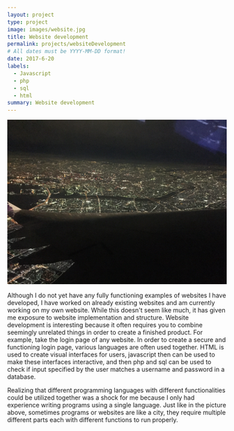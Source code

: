 ```yaml
---
layout: project
type: project
image: images/website.jpg
title: Website development
permalink: projects/websiteDevelopment
# All dates must be YYYY-MM-DD format!
date: 2017-6-20
labels:
  - Javascript
  - php
  - sql
  - html
summary: Website development
---
```


<img class="ui medium right floated rounded image" src="../images/website_2.jpg">

Although I do not yet have any fully functioning examples of websites I have developed, I have worked on already existing websites and am currently working on my own website. While this doesn't seem like much, it has given me exposure to website implementation and structure. Website development is interesting because it often requires you to combine seemingly unrelated things in order to create a finished product. For example, take the login page of any website. In order to create a secure and functioning login page, various languages are often used together. HTML is used to create visual interfaces for users, javascript then can be used to make these interfaces interactive, and then php and sql can be used to check if input specified by the user matches a username and password in a database.
  
Realizing that different programming languages with different functionalities could be utilized together was a shock for me because I only had experience writing programs using a single language. Just like in the picture above, sometimes programs or websites are like a city, they require multiple different parts each with different functions to run properly.

